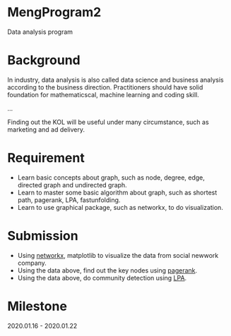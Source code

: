 # MengProgram2
Data analysis program

# Background

In industry, data analysis is also called data science and business analysis according to the business direction. Practitioners should have solid foundation for mathematicscal, machine learning and coding skill.

...

Finding out the KOL will be useful under many circumstance, such as marketing and ad delivery.

# Requirement
* Learn basic concepts about graph, such as node, degree, edge, directed graph and undirected graph.
* Learn to master some basic algorithm about graph, such as shortest path, pagerank, LPA, fastunfolding.
* Learn to use graphical package, such as networkx, to do visualization.

# Submission
* Using [networkx](https://en.wikipedia.org/wiki/NetworkX), matplotlib to visualize the data from social newwork company.
* Using the data above, find out the key nodes using [pagerank](https://en.wikipedia.org/wiki/Pagerank).
* Using the data above, do community detection using [LPA](https://en.wikipedia.org/wiki/Label_propagation_algorithm).

# Milestone
2020.01.16 - 2020.01.22
